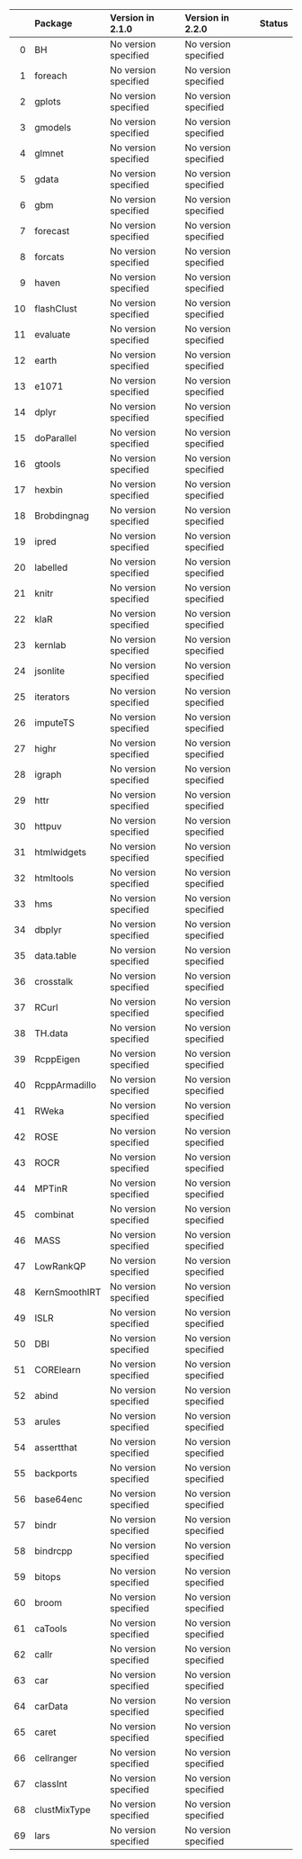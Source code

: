 <!-- markdown-link-check-disable -->

|    | Package       | Version in 2.1.0     | Version in 2.2.0     | Status   |
|---:|:--------------|:---------------------|:---------------------|:---------|
|  0 | BH            | No version specified | No version specified |          |
|  1 | foreach       | No version specified | No version specified |          |
|  2 | gplots        | No version specified | No version specified |          |
|  3 | gmodels       | No version specified | No version specified |          |
|  4 | glmnet        | No version specified | No version specified |          |
|  5 | gdata         | No version specified | No version specified |          |
|  6 | gbm           | No version specified | No version specified |          |
|  7 | forecast      | No version specified | No version specified |          |
|  8 | forcats       | No version specified | No version specified |          |
|  9 | haven         | No version specified | No version specified |          |
| 10 | flashClust    | No version specified | No version specified |          |
| 11 | evaluate      | No version specified | No version specified |          |
| 12 | earth         | No version specified | No version specified |          |
| 13 | e1071         | No version specified | No version specified |          |
| 14 | dplyr         | No version specified | No version specified |          |
| 15 | doParallel    | No version specified | No version specified |          |
| 16 | gtools        | No version specified | No version specified |          |
| 17 | hexbin        | No version specified | No version specified |          |
| 18 | Brobdingnag   | No version specified | No version specified |          |
| 19 | ipred         | No version specified | No version specified |          |
| 20 | labelled      | No version specified | No version specified |          |
| 21 | knitr         | No version specified | No version specified |          |
| 22 | klaR          | No version specified | No version specified |          |
| 23 | kernlab       | No version specified | No version specified |          |
| 24 | jsonlite      | No version specified | No version specified |          |
| 25 | iterators     | No version specified | No version specified |          |
| 26 | imputeTS      | No version specified | No version specified |          |
| 27 | highr         | No version specified | No version specified |          |
| 28 | igraph        | No version specified | No version specified |          |
| 29 | httr          | No version specified | No version specified |          |
| 30 | httpuv        | No version specified | No version specified |          |
| 31 | htmlwidgets   | No version specified | No version specified |          |
| 32 | htmltools     | No version specified | No version specified |          |
| 33 | hms           | No version specified | No version specified |          |
| 34 | dbplyr        | No version specified | No version specified |          |
| 35 | data.table    | No version specified | No version specified |          |
| 36 | crosstalk     | No version specified | No version specified |          |
| 37 | RCurl         | No version specified | No version specified |          |
| 38 | TH.data       | No version specified | No version specified |          |
| 39 | RcppEigen     | No version specified | No version specified |          |
| 40 | RcppArmadillo | No version specified | No version specified |          |
| 41 | RWeka         | No version specified | No version specified |          |
| 42 | ROSE          | No version specified | No version specified |          |
| 43 | ROCR          | No version specified | No version specified |          |
| 44 | MPTinR        | No version specified | No version specified |          |
| 45 | combinat      | No version specified | No version specified |          |
| 46 | MASS          | No version specified | No version specified |          |
| 47 | LowRankQP     | No version specified | No version specified |          |
| 48 | KernSmoothIRT | No version specified | No version specified |          |
| 49 | ISLR          | No version specified | No version specified |          |
| 50 | DBI           | No version specified | No version specified |          |
| 51 | CORElearn     | No version specified | No version specified |          |
| 52 | abind         | No version specified | No version specified |          |
| 53 | arules        | No version specified | No version specified |          |
| 54 | assertthat    | No version specified | No version specified |          |
| 55 | backports     | No version specified | No version specified |          |
| 56 | base64enc     | No version specified | No version specified |          |
| 57 | bindr         | No version specified | No version specified |          |
| 58 | bindrcpp      | No version specified | No version specified |          |
| 59 | bitops        | No version specified | No version specified |          |
| 60 | broom         | No version specified | No version specified |          |
| 61 | caTools       | No version specified | No version specified |          |
| 62 | callr         | No version specified | No version specified |          |
| 63 | car           | No version specified | No version specified |          |
| 64 | carData       | No version specified | No version specified |          |
| 65 | caret         | No version specified | No version specified |          |
| 66 | cellranger    | No version specified | No version specified |          |
| 67 | classInt      | No version specified | No version specified |          |
| 68 | clustMixType  | No version specified | No version specified |          |
| 69 | lars          | No version specified | No version specified |          |